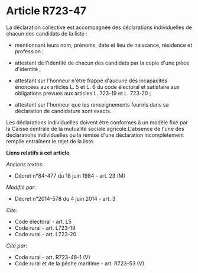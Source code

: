 # Article R723-47

La déclaration collective est accompagnée des déclarations individuelles de chacun des candidats de la liste :

- mentionnant leurs nom, prénoms, date et lieu de naissance, résidence et profession ;

- attestant de l'identité de chacun des candidats par la copie d'une pièce d'identité ;

- attestant sur l'honneur n'être frappé d'aucune des incapacités énoncées aux articles L. 5 et L. 6 du code électoral et
satisfaire aux obligations prévues aux articles L. 723-19 et L. 723-20 ;

- attestant sur l'honneur que les renseignements fournis dans sa déclaration de candidature sont exacts. 

Les déclarations individuelles doivent être conformes à un modèle fixé par la Caisse centrale de la mutualité sociale
agricole.L'absence de l'une des déclarations individuelles ou la remise d'une déclaration incomplètement remplie entraînent
le rejet de la liste.

**Liens relatifs à cet article**

_Anciens textes_:

  - Décret n°84-477 du 18 juin 1984 - art. 23 (M)

_Modifié par_:

  - Décret n°2014-578 du 4 juin 2014 - art. 3

_Cite_:

  - Code électoral - art. L5
  - Code rural - art. L723-19
  - Code rural - art. L723-20

_Cité par_:

  - Code rural - art. R723-48-1 (V)
  - Code rural et de la pêche maritime - art. R723-53 (V)
